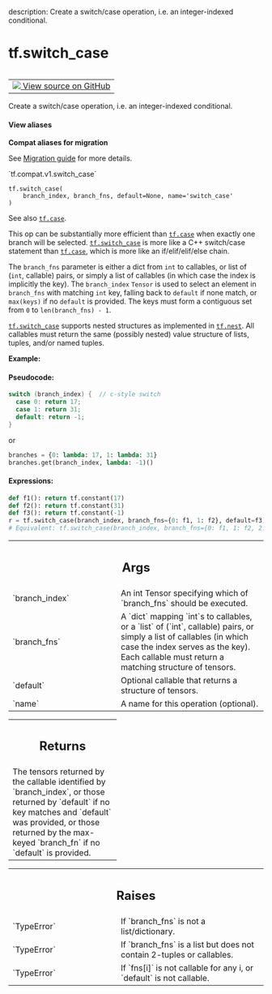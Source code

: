 description: Create a switch/case operation, i.e. an integer-indexed conditional.

<div itemscope itemtype="http://developers.google.com/ReferenceObject">
<meta itemprop="name" content="tf.switch_case" />
<meta itemprop="path" content="Stable" />
</div>

# tf.switch_case

<!-- Insert buttons and diff -->

<table class="tfo-notebook-buttons tfo-api nocontent" align="left">
<td>
  <a target="_blank" href="https://github.com/tensorflow/tensorflow/blob/r2.4/tensorflow/python/ops/control_flow_ops.py#L3543-L3616">
    <img src="https://www.tensorflow.org/images/GitHub-Mark-32px.png" />
    View source on GitHub
  </a>
</td>
</table>



Create a switch/case operation, i.e. an integer-indexed conditional.

<section class="expandable">
  <h4 class="showalways">View aliases</h4>
  <p>
<b>Compat aliases for migration</b>
<p>See
<a href="https://www.tensorflow.org/guide/migrate">Migration guide</a> for
more details.</p>
<p>`tf.compat.v1.switch_case`</p>
</p>
</section>

<pre class="devsite-click-to-copy prettyprint lang-py tfo-signature-link">
<code>tf.switch_case(
    branch_index, branch_fns, default=None, name='switch_case'
)
</code></pre>



<!-- Placeholder for "Used in" -->

See also <a href="../tf/case.md"><code>tf.case</code></a>.

This op can be substantially more efficient than <a href="../tf/case.md"><code>tf.case</code></a> when exactly one
branch will be selected. <a href="../tf/switch_case.md"><code>tf.switch_case</code></a> is more like a C++ switch/case
statement than <a href="../tf/case.md"><code>tf.case</code></a>, which is more like an if/elif/elif/else chain.

The `branch_fns` parameter is either a dict from `int` to callables, or list
of (`int`, callable) pairs, or simply a list of callables (in which case the
index is implicitly the key). The `branch_index` `Tensor` is used to select an
element in `branch_fns` with matching `int` key, falling back to `default`
if none match, or `max(keys)` if no `default` is provided. The keys must form
a contiguous set from `0` to `len(branch_fns) - 1`.

<a href="../tf/switch_case.md"><code>tf.switch_case</code></a> supports nested structures as implemented in <a href="../tf/nest.md"><code>tf.nest</code></a>. All
callables must return the same (possibly nested) value structure of lists,
tuples, and/or named tuples.

**Example:**

#### Pseudocode:



```c++
switch (branch_index) {  // c-style switch
  case 0: return 17;
  case 1: return 31;
  default: return -1;
}
```
or
```python
branches = {0: lambda: 17, 1: lambda: 31}
branches.get(branch_index, lambda: -1)()
```

#### Expressions:



```python
def f1(): return tf.constant(17)
def f2(): return tf.constant(31)
def f3(): return tf.constant(-1)
r = tf.switch_case(branch_index, branch_fns={0: f1, 1: f2}, default=f3)
# Equivalent: tf.switch_case(branch_index, branch_fns={0: f1, 1: f2, 2: f3})
```

<!-- Tabular view -->
 <table class="responsive fixed orange">
<colgroup><col width="214px"><col></colgroup>
<tr><th colspan="2"><h2 class="add-link">Args</h2></th></tr>

<tr>
<td>
`branch_index`
</td>
<td>
An int Tensor specifying which of `branch_fns` should be
executed.
</td>
</tr><tr>
<td>
`branch_fns`
</td>
<td>
A `dict` mapping `int`s to callables, or a `list` of
(`int`, callable) pairs, or simply a list of callables (in which case the
index serves as the key). Each callable must return a matching structure
of tensors.
</td>
</tr><tr>
<td>
`default`
</td>
<td>
Optional callable that returns a structure of tensors.
</td>
</tr><tr>
<td>
`name`
</td>
<td>
A name for this operation (optional).
</td>
</tr>
</table>



<!-- Tabular view -->
 <table class="responsive fixed orange">
<colgroup><col width="214px"><col></colgroup>
<tr><th colspan="2"><h2 class="add-link">Returns</h2></th></tr>
<tr class="alt">
<td colspan="2">
The tensors returned by the callable identified by `branch_index`, or those
returned by `default` if no key matches and `default` was provided, or those
returned by the max-keyed `branch_fn` if no `default` is provided.
</td>
</tr>

</table>



<!-- Tabular view -->
 <table class="responsive fixed orange">
<colgroup><col width="214px"><col></colgroup>
<tr><th colspan="2"><h2 class="add-link">Raises</h2></th></tr>

<tr>
<td>
`TypeError`
</td>
<td>
If `branch_fns` is not a list/dictionary.
</td>
</tr><tr>
<td>
`TypeError`
</td>
<td>
If `branch_fns` is a list but does not contain 2-tuples or
callables.
</td>
</tr><tr>
<td>
`TypeError`
</td>
<td>
If `fns[i]` is not callable for any i, or `default` is not
callable.
</td>
</tr>
</table>

